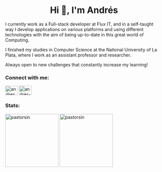 <h1 align="center">Hi 👋, I'm Andrés</h1>

I currently work as a Full-stack developer at Flux IT, and in a self-taught way I develop applications on various platforms and using different technologies with the aim of being up-to-date in this great world of Computing.

I finished my studies in Computer Science at the National University of La Plata, where I work as an assistant professor and researcher.

Always open to new challenges that constantly increase my learning!

<h3 align="left">Connect with me:</h3>
<p align="left">
<a href="https://twitter.com/andres_milla_07" target="blank"><img align="center" src="https://raw.githubusercontent.com/rahuldkjain/github-profile-readme-generator/master/src/images/icons/Social/twitter.svg" alt="andres_milla_07" height="30" width="40" /></a>
<a href="https://linkedin.com/in/andrés-milla-402892200" target="blank"><img align="center" src="https://raw.githubusercontent.com/rahuldkjain/github-profile-readme-generator/master/src/images/icons/Social/linked-in-alt.svg" alt="andrés-milla-402892200" height="30" width="40" /></a>
</p>

<h3 align="left">Stats:</h3>

<p>
  <img height="170" src="https://github-readme-stats.vercel.app/api/top-langs?username=pastorsin&show_icons=true&theme=gruvbox&locale=en&layout=compact" alt="pastorsin" />
  <img height="170" src="https://github-readme-stats.vercel.app/api?username=pastorsin&show_icons=true&theme=gruvbox&locale=en&count_private=true" alt="pastorsin" />
</p>
